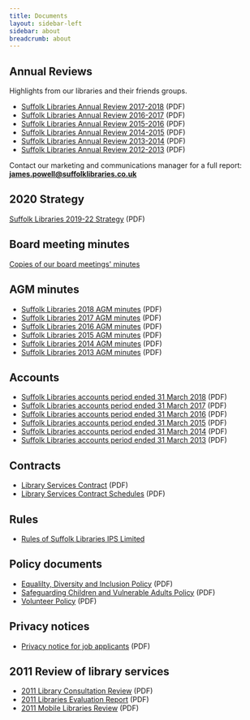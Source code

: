 ```yaml
---
title: Documents
layout: sidebar-left
sidebar: about
breadcrumb: about
---
```

## Annual Reviews

Highlights from our libraries and their friends groups.

* [Suffolk Libraries Annual Review 2017-2018](/assets/pdf/suffolk-libraries-annual-review-2017-2018.pdf) (PDF)
* [Suffolk Libraries Annual Review 2016-2017](/assets/pdf/suffolk-libraries-annual-review-2016-2017.pdf) (PDF)
* [Suffolk Libraries Annual Review 2015-2016](/assets/pdf/suffolk-libraries-annual-review-2015-2016.pdf) (PDF)
* [Suffolk Libraries Annual Review 2014-2015](/assets/pdf/suffolk-libraries-annual-review-2014-2015.pdf) (PDF)
* [Suffolk Libraries Annual Review 2013-2014](/assets/pdf/suffolk-libraries-annual-review-2013-2014.pdf) (PDF)
* [Suffolk Libraries Annual Review 2012-2013](/assets/pdf/suffolk-libraries-annual-review-2012-2013.pdf) (PDF)

Contact our marketing and communications manager for a full report: **james.powell@suffolklibraries.co.uk**

## 2020 Strategy

[Suffolk Libraries 2019-22 Strategy](/assets/pdf/suffolk-libraries-strategy-2019-22.pdf) (PDF)

## Board meeting minutes

[Copies of our board meetings' minutes](/about/documents/board-meeting-minutes)

## AGM minutes

* [Suffolk Libraries 2018 AGM minutes](/assets/pdf/suffolk-libraries-agm-minutes-2018.pdf) (PDF)
* [Suffolk Libraries 2017 AGM minutes](/assets/pdf/suffolk-libraries-agm-minutes-2017.pdf) (PDF)
* [Suffolk Libraries 2016 AGM minutes](/assets/pdf/suffolk-libraries-agm-minutes-2016.pdf) (PDF)
* [Suffolk Libraries 2015 AGM minutes](/assets/pdf/suffolk-libraries-agm-minutes-2015.pdf) (PDF)
* [Suffolk Libraries 2014 AGM minutes](/assets/pdf/suffolk-libraries-agm-minutes-2014.pdf) (PDF)
* [Suffolk Libraries 2013 AGM minutes](/assets/pdf/suffolk-libraries-agm-minutes-2013.pdf) (PDF)

## Accounts

* [Suffolk Libraries accounts period ended 31 March 2018](/assets/pdf/suffolk-libraries-accounts-period-ended-31-march-2018.pdf) (PDF)
* [Suffolk Libraries accounts period ended 31 March 2017](/assets/pdf/suffolk-libraries-accounts-period-ended-31-march-2017.pdf) (PDF)
* [Suffolk Libraries accounts period ended 31 March 2016](/assets/pdf/suffolk-libraries-accounts-period-ended-31-march-2016.pdf) (PDF)
* [Suffolk Libraries accounts period ended 31 March 2015](/assets/pdf/suffolk-libraries-accounts-period-ended-31-march-2015.pdf) (PDF)
* [Suffolk Libraries accounts period ended 31 March 2014](/assets/pdf/suffolk-libraries-accounts-period-ended-31-march-2014.pdf) (PDF)
* [Suffolk Libraries accounts period ended 31 March 2013](/assets/pdf/suffolk-libraries-accounts-period-ended-31-march-2013.pdf) (PDF)

## Contracts

* [Library Services Contract](/assets/pdf/library-services-contract-public-version.pdf) (PDF)
* [Library Services Contract Schedules](/assets/pdf/library-services-contract-schedules-public-version.pdf) (PDF)

## Rules

* [Rules of Suffolk Libraries IPS Limited](/assets/pdf/suffolk-libraries-rules-2018.pdf)

## Policy documents

* [Equalilty, Diversity and Inclusion Policy](/assets/pdf/equality-diversity-inclusion-policy.pdf) (PDF)
* [Safeguarding Children and Vulnerable Adults Policy](/assets/pdf/safeguarding-policy-jul-2018.pdf) (PDF)
* [Volunteer Policy](/assets/pdf/volunteer-policy-may-2019.pdf) (PDF)

## Privacy notices

* [Privacy notice for job applicants](/assets/pdf/privacy-notice-for-job-applicants.pdf) (PDF)

## 2011 Review of library services

* [2011 Library Consultation Review](/assets/pdf/2011-library-consultation-review.pdf) (PDF)
* [2011 Libraries Evaluation Report](/assets/pdf/2011-libraries-evaluation-report.pdf) (PDF)
* [2011 Mobile Libraries Review](/assets/pdf/2011-mobile-libraries-review.pdf) (PDF)
